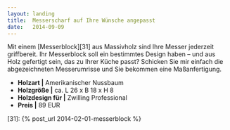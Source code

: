 ```yaml
---
layout: landing
title:  Messerscharf auf Ihre Wünsche angepasst
date:   2014-09-09
---
```


Mit einem [Messerblock][31] aus Massivholz sind Ihre Messer jederzeit griffbereit. Ihr Messerblock soll ein bestimmtes Design haben – und aus Holz gefertigt sein, das zu Ihrer Küche passt? Schicken Sie mir einfach die abgezeichneten Messerumrisse und Sie bekommen eine Maßanfertigung.

* **Holzart \|** Amerikanischer Nussbaum
* **Holzgröße \|** ca. L 26 x B 18 x H 8
* **Holzdesign für \|** Zwilling Professional
* **Preis \|** 89 EUR


 [31]: {% post_url 2014-02-01-messerblock %}